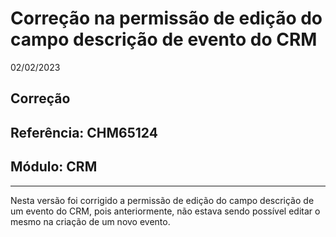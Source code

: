 # Correção na permissão de edição do campo descrição de evento do CRM
02/02/2023
## Correção
## Referência: CHM65124
## Módulo: CRM
***

Nesta versão foi corrigido a permissão de edição do campo descrição de um evento do CRM, pois anteriormente, não estava sendo possível editar o mesmo na criação de um novo evento.